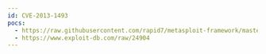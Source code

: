 ```yaml
---
id: CVE-2013-1493
pocs:
  - https://raw.githubusercontent.com/rapid7/metasploit-framework/master/modules/exploits/windows/browser/java_cmm.rb
  - https://www.exploit-db.com/raw/24904
---
```


